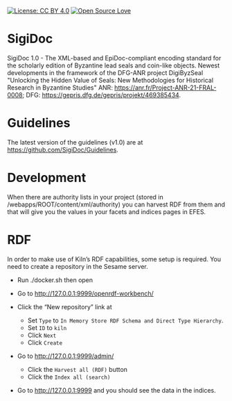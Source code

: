 [![License: CC BY 4.0](https://img.shields.io/badge/License-CC%20BY%204.0-lightgrey.svg)](https://creativecommons.org/licenses/by/4.0/) [![Open Source Love](https://badges.frapsoft.com/os/v1/open-source.svg?v=103)](https://github.com/ellerbrock/open-source-badges/)

# SigiDoc

SigiDoc 1.0 - The XML-based and EpiDoc-compliant encoding standard for the scholarly edition of Byzantine lead seals and coin-like objects. Newest developments in the framework of the DFG-ANR project DigiByzSeal "Unlocking the Hidden Value of Seals: New Methodologies for Historical Research in Byzantine Studies" ANR: https://anr.fr/Project-ANR-21-FRAL-0008; DFG: https://gepris.dfg.de/gepris/projekt/469385434.

# Guidelines

The latest version of the guidelines (v1.0) are at https://github.com/SigiDoc/Guidelines.

# Development

When there are authority lists in your project (stored in /webapps/ROOT/content/xml/authority) you can harvest RDF from them and that will give you the values in your facets and indices pages in EFES.

# RDF

In order to make use of Kiln’s RDF capabilities, some setup is required. You need to create a repository in the Sesame server.

- Run ./docker.sh then open
- Go to http://127.0.0.1:9999/openrdf-workbench/
- Click the “New repository” link at

  - Set `Type` to `In Memory Store RDF Schema and Direct Type Hierarchy`.
  - Set `ID` to `kiln`
  - Click `Next`
  - Click `Create`

- Go to http://127.0.0.1:9999/admin/

  - Click the `Harvest all (RDF)` button
  - Click the `Index all (search)`

- Go to http://127.0.0.1:9999 and you should see the data in the indices.
